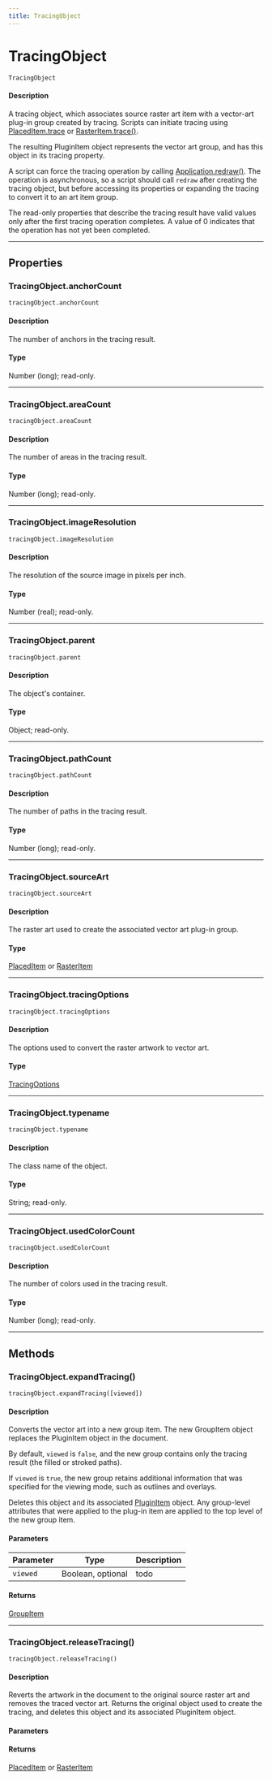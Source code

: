 ```yaml
---
title: TracingObject
---
```

# TracingObject

`TracingObject`

#### Description

A tracing object, which associates source raster art item with a vector-art plug-in group created by tracing. Scripts can initiate tracing using [PlacedItem.trace](PlacedItem.md#placeditemtrace) or [RasterItem.trace()](RasterItem.md#rasteritemtrace).

The resulting PluginItem object represents the vector art group, and has this object in its tracing property.

A script can force the tracing operation by calling [Application.redraw()](Application.md#applicationredraw). The operation is asynchronous, so a script should call `redraw` after creating the tracing object, but before accessing its properties or expanding the tracing to convert it to an art item group.

The read-only properties that describe the tracing result have valid values only after the first tracing operation completes. A value of 0 indicates that the operation has not yet been completed.

---

## Properties

### TracingObject.anchorCount

`tracingObject.anchorCount`

#### Description

The number of anchors in the tracing result.

#### Type

Number (long); read-only.

---

### TracingObject.areaCount

`tracingObject.areaCount`

#### Description

The number of areas in the tracing result.

#### Type

Number (long); read-only.

---

### TracingObject.imageResolution

`tracingObject.imageResolution`

#### Description

The resolution of the source image in pixels per inch.

#### Type

Number (real); read-only.

---

### TracingObject.parent

`tracingObject.parent`

#### Description

The object's container.

#### Type

Object; read-only.

---

### TracingObject.pathCount

`tracingObject.pathCount`

#### Description

The number of paths in the tracing result.

#### Type

Number (long); read-only.

---

### TracingObject.sourceArt

`tracingObject.sourceArt`

#### Description

The raster art used to create the associated vector art plug-in group.

#### Type

[PlacedItem](.././PlacedItem) or [RasterItem](.././RasterItem)

---

### TracingObject.tracingOptions

`tracingObject.tracingOptions`

#### Description

The options used to convert the raster artwork to vector art.

#### Type

[TracingOptions](.././TracingOptions)

---

### TracingObject.typename

`tracingObject.typename`

#### Description

The class name of the object.

#### Type

String; read-only.

---

### TracingObject.usedColorCount

`tracingObject.usedColorCount`

#### Description

The number of colors used in the tracing result.

#### Type

Number (long); read-only.

---

## Methods

### TracingObject.expandTracing()

`tracingObject.expandTracing([viewed])`

#### Description

Converts the vector art into a new group item. The new GroupItem object replaces the PluginItem object in the document.

By default, `viewed` is `false`, and the new group contains only the tracing result (the filled or stroked paths).

If `viewed` is `true`, the new group retains additional information that was specified for the viewing mode, such as outlines and overlays.

Deletes this object and its associated [PluginItem](.././PluginItem) object. Any group-level attributes that were applied to the plug-in item are applied to the top level of the new group item.

#### Parameters

| Parameter |       Type        | Description |
| --------- | ----------------- | ----------- |
| `viewed`  | Boolean, optional | todo        |

#### Returns

[GroupItem](.././GroupItem)

---

### TracingObject.releaseTracing()

`tracingObject.releaseTracing()`

#### Description

Reverts the artwork in the document to the original source raster art and removes the traced vector art. Returns the original object used to create the tracing, and deletes this object and its associated PluginItem object.

#### Parameters

#### Returns

[PlacedItem](.././PlacedItem) or [RasterItem](.././RasterItem)
